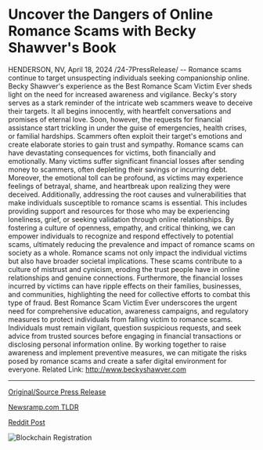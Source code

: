 # Uncover the Dangers of Online Romance Scams with Becky Shawver's Book

HENDERSON, NV, April 18, 2024 /24-7PressRelease/ -- Romance scams continue to target unsuspecting individuals seeking companionship online. Becky Shawver's experience as the Best Romance Scam Victim Ever sheds light on the need for increased awareness and vigilance.  Becky's story serves as a stark reminder of the intricate web scammers weave to deceive their targets. It all begins innocently, with heartfelt conversations and promises of eternal love. Soon, however, the requests for financial assistance start trickling in under the guise of emergencies, health crises, or familial hardships. Scammers often exploit their target's emotions and create elaborate stories to gain trust and sympathy.  Romance scams can have devastating consequences for victims, both financially and emotionally. Many victims suffer significant financial losses after sending money to scammers, often depleting their savings or incurring debt. Moreover, the emotional toll can be profound, as victims may experience feelings of betrayal, shame, and heartbreak upon realizing they were deceived.  Additionally, addressing the root causes and vulnerabilities that make individuals susceptible to romance scams is essential. This includes providing support and resources for those who may be experiencing loneliness, grief, or seeking validation through online relationships.  By fostering a culture of openness, empathy, and critical thinking, we can empower individuals to recognize and respond effectively to potential scams, ultimately reducing the prevalence and impact of romance scams on society as a whole.  Romance scams not only impact the individual victims but also have broader societal implications. These scams contribute to a culture of mistrust and cynicism, eroding the trust people have in online relationships and genuine connections. Furthermore, the financial losses incurred by victims can have ripple effects on their families, businesses, and communities, highlighting the need for collective efforts to combat this type of fraud.  Best Romance Scam Victim Ever underscores the urgent need for comprehensive education, awareness campaigns, and regulatory measures to protect individuals from falling victim to romance scams. Individuals must remain vigilant, question suspicious requests, and seek advice from trusted sources before engaging in financial transactions or disclosing personal information online. By working together to raise awareness and implement preventive measures, we can mitigate the risks posed by romance scams and create a safer digital environment for everyone.  Related Link: http://www.beckyshawver.com 

---

[Original/Source Press Release](https://www.24-7pressrelease.com/press-release/510170/uncover-the-dangers-of-online-romance-scams-with-becky-shawvers-book)
                    

[Newsramp.com TLDR](None) 



[Reddit Post](https://www.reddit.com/r/BookNews/comments/1c6x8ge/best_romance_scam_victim_ever_a_stark_reminder_of/) 



![Blockchain Registration](https://cdn.newsramp.app/24-7PressRelease/qrcode/244/18/bendB78H.webp)